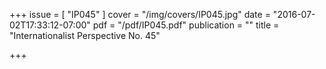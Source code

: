 +++
issue = [ "IP045" ]
cover = "/img/covers/IP045.jpg"
date = "2016-07-02T17:33:12-07:00"
pdf = "/pdf/IP045.pdf"
publication = ""
title = "Internationalist Perspective No. 45"

+++


